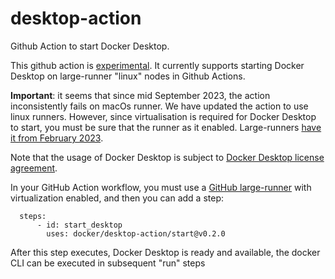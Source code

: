 # desktop-action

Github Action to start Docker Desktop.

This github action is [experimental](https://docs.docker.com/release-lifecycle/#experimental).
It currently supports starting Docker Desktop on large-runner "linux" nodes in Github Actions.

**Important**: it seems that since mid September 2023, the action inconsistently fails on macOs runner. We have updated the action to use linux runners. However, since virtualisation is required for Docker Desktop to start, you must be sure that the runner as it enabled. Large-runners [have it from February 2023]([url](https://github.blog/changelog/2023-02-23-hardware-accelerated-android-virtualization-on-actions-windows-and-linux-larger-hosted-runners/)).

Note that the usage of Docker Desktop is subject to [Docker Desktop license agreement](https://docs.docker.com/subscription/desktop-license/).

In your GitHub Action workflow, you must use a [GitHub large-runner]([url](https://docs.github.com/en/actions/using-github-hosted-runners/about-larger-runners/about-larger-runners)) with virtualization enabled, and then you can add a step:

```
  steps:
      - id: start_desktop
        uses: docker/desktop-action/start@v0.2.0
```

After this step executes, Docker Desktop is ready and available, the docker CLI can be executed in subsequent "run" steps
